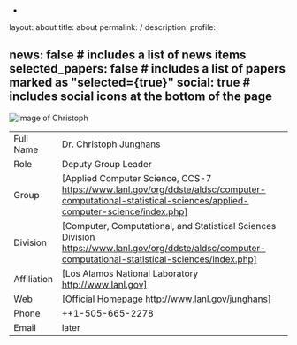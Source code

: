 -
layout: about
title: about
permalink: /
description:
profile:

news: false  # includes a list of news items
selected_papers: false # includes a list of papers marked as "selected={true}"
social: true  # includes social icons at the bottom of the page
---

![Image of Christoph](junghans.jpg)

| | |
|-|-|
| Full Name | Dr. Christoph Junghans |
| Role | Deputy Group Leader |
| Group | [Applied Computer Science, CCS-7 https://www.lanl.gov/org/ddste/aldsc/computer-computational-statistical-sciences/applied-computer-science/index.php] |
| Division | [Computer, Computational, and Statistical Sciences Division https://www.lanl.gov/org/ddste/aldsc/computer-computational-statistical-sciences/index.php] |
| Affiliation | [Los Alamos National Laboratory http://www.lanl.gov] |
| Web | [Official Homepage http://www.lanl.gov/junghans] |
| Phone | ++1-505-665-2278 |
| Email | later |
